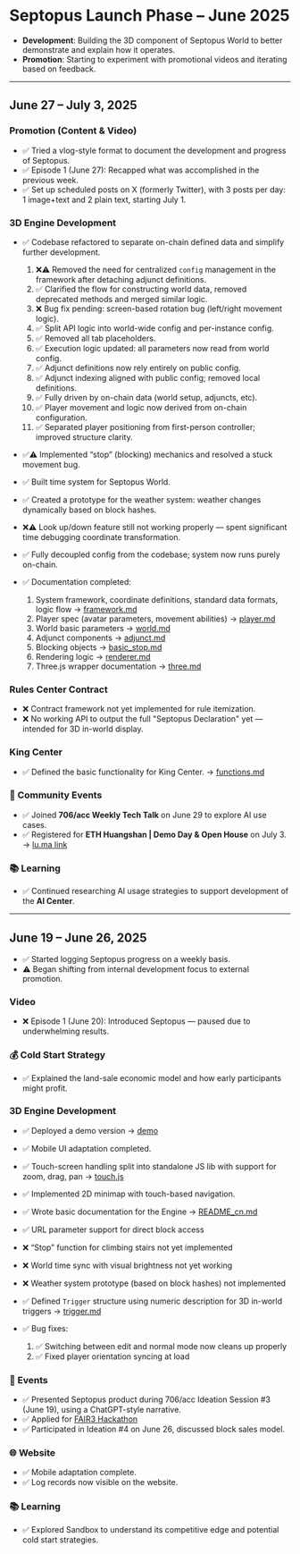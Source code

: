 # Septopus Launch Phase – June 2025

* **Development**: Building the 3D component of Septopus World to better demonstrate and explain how it operates.
* **Promotion**: Starting to experiment with promotional videos and iterating based on feedback.

---

## **June 27 – July 3, 2025**

### Promotion (Content & Video)

* ✅ Tried a vlog-style format to document the development and progress of Septopus.
* ✅ Episode 1 (June 27): Recapped what was accomplished in the previous week.
* ✅ Set up scheduled posts on X (formerly Twitter), with 3 posts per day: 1 image+text and 2 plain text, starting July 1.

### 3D Engine Development

* ✅ Codebase refactored to separate on-chain defined data and simplify further development.
  1. ❌⚠️ Removed the need for centralized `config` management in the framework after detaching adjunct definitions.
  2. ✅ Clarified the flow for constructing world data, removed deprecated methods and merged similar logic.
  3. ❌ Bug fix pending: screen-based rotation bug (left/right movement logic).
  4. ✅ Split API logic into world-wide config and per-instance config.
  5. ✅ Removed all tab placeholders.
  6. ✅ Execution logic updated: all parameters now read from world config.
  7. ✅ Adjunct definitions now rely entirely on public config.
  8. ✅ Adjunct indexing aligned with public config; removed local definitions.
  9. ✅ Fully driven by on-chain data (world setup, adjuncts, etc).
  10. ✅ Player movement and logic now derived from on-chain configuration.
  11. ✅ Separated player positioning from first-person controller; improved structure clarity.

* ✅⚠️ Implemented “stop” (blocking) mechanics and resolved a stuck movement bug.

* ✅ Built time system for Septopus World.

* ✅ Created a prototype for the weather system: weather changes dynamically based on block hashes.

* ❌⚠️ Look up/down feature still not working properly — spent significant time debugging coordinate transformation.

* ✅ Fully decoupled config from the codebase; system now runs purely on-chain.

* ✅ Documentation completed:
  1. System framework, coordinate definitions, standard data formats, logic flow → [framework.md](https://github.com/septopus-rex/world/blob/main/engine/src/septopus/docs/cn/framework.md)
  2. Player spec (avatar parameters, movement abilities) → [player.md](https://github.com/septopus-rex/world/blob/main/engine/src/septopus/docs/cn/player.md)
  3. World basic parameters → [world.md](https://github.com/septopus-rex/world/blob/main/engine/src/septopus/docs/cn/world.md)
  4. Adjunct components → [adjunct.md](https://github.com/septopus-rex/world/blob/main/engine/src/septopus/docs/cn/adjunct.md)
  5. Blocking objects → [basic\_stop.md](https://github.com/septopus-rex/world/blob/main/engine/src/septopus/docs/cn/basic_stop.md)
  6. Rendering logic → [renderer.md](https://github.com/septopus-rex/world/blob/main/engine/src/septopus/docs/cn/renderer.md)
  7. Three.js wrapper documentation → [three.md](https://github.com/septopus-rex/world/blob/main/engine/src/septopus/docs/cn/three.md)

### Rules Center Contract

* ❌ Contract framework not yet implemented for rule itemization.
* ❌ No working API to output the full "Septopus Declaration" yet — intended for 3D in-world display.

### King Center

* ✅ Defined the basic functionality for King Center. → [functions.md](https://github.com/septopus-rex/king/blob/main/document/cn/functions.md)

### 🎤 Community Events

* ✅ Joined **706/acc Weekly Tech Talk** on June 29 to explore AI use cases.
* ✅ Registered for **ETH Huangshan | Demo Day & Open House** on July 3. → [lu.ma link](https://lu.ma/z6nrx1ye?tk=yDIkyR)

### 📚 Learning

* ✅ Continued researching AI usage strategies to support development of the **AI Center**.

---

## **June 19 – June 26, 2025**

* ✅ Started logging Septopus progress on a weekly basis.
* ⚠️ Began shifting from internal development focus to external promotion.

### Video

* ❌ Episode 1 (June 20): Introduced Septopus — paused due to underwhelming results.

### 💰 Cold Start Strategy

* ✅ Explained the land-sale economic model and how early participants might profit.

### 3D Engine Development

* ✅ Deployed a demo version → [demo](https://world.septopus.xyz/demo)
* ✅ Mobile UI adaptation completed.
* ✅ Touch-screen handling split into standalone JS lib with support for zoom, drag, pan → [touch.js](https://github.com/septopus-rex/world/blob/main/engine/src/septopus/lib/touch.js)
* ✅ Implemented 2D minimap with touch-based navigation.
* ✅ Wrote basic documentation for the Engine → [README\_cn.md](https://github.com/septopus-rex/world/blob/main/engine/src/septopus/README_cn.md)
* ✅ URL parameter support for direct block access
* ❌ “Stop” function for climbing stairs not yet implemented
* ❌ World time sync with visual brightness not yet working
* ❌ Weather system prototype (based on block hashes) not implemented
* ✅ Defined `Trigger` structure using numeric description for 3D in-world triggers → [trigger.md](https://github.com/septopus-rex/world/blob/main/engine/src/septopus/docs/cn/trigger.md)
* ✅ Bug fixes:

  1. ✅ Switching between edit and normal mode now cleans up properly
  2. ✅ Fixed player orientation syncing at load

### 🎤 Events

* ✅ Presented Septopus product during 706/acc Ideation Session #3 (June 19), using a ChatGPT-style narrative.
* ✅ Applied for [FAIR3 Hackathon](https://mp.weixin.qq.com/s/Y30gXokTbNCPRtqTxoopSw)
* ✅ Participated in Ideation #4 on June 26, discussed block sales model.

### 🌐 Website

* ✅ Mobile adaptation complete.
* ✅ Log records now visible on the website.

### 📚 Learning

* ✅ Explored Sandbox to understand its competitive edge and potential cold start strategies.